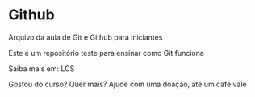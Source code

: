 # Github

Arquivo da aula de Git e Github para iniciantes

Este é um repositório teste para ensinar como Git funciona

Saiba mais em: LCS

Gostou do curso? Quer mais? Ajude com uma doação, até um café vale
